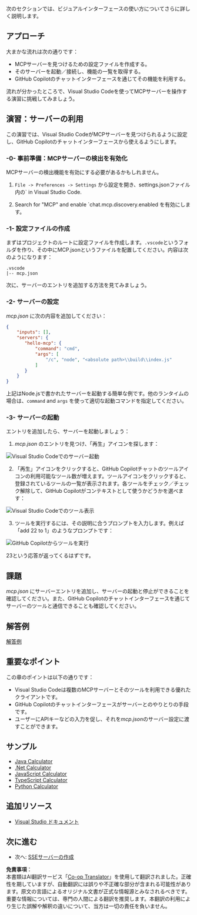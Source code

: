 <!--
CO_OP_TRANSLATOR_METADATA:
{
  "original_hash": "c37fabfbc0dcbc9a4afb6d17e7d3be9f",
  "translation_date": "2025-05-16T15:14:06+00:00",
  "source_file": "03-GettingStarted/04-vscode/README.md",
  "language_code": "ja"
}
-->
次のセクションでは、ビジュアルインターフェースの使い方についてさらに詳しく説明します。

## アプローチ

大まかな流れは次の通りです：

- MCPサーバーを見つけるための設定ファイルを作成する。
- そのサーバーを起動／接続し、機能の一覧を取得する。
- GitHub Copilotのチャットインターフェースを通じてその機能を利用する。

流れが分かったところで、Visual Studio Codeを使ってMCPサーバーを操作する演習に挑戦してみましょう。

## 演習：サーバーの利用

この演習では、Visual Studio CodeがMCPサーバーを見つけられるように設定し、GitHub Copilotのチャットインターフェースから使えるようにします。

### -0- 事前準備：MCPサーバーの検出を有効化

MCPサーバーの検出機能を有効にする必要があるかもしれません。

1. `File -> Preferences -> Settings` から設定を開き、settings.jsonファイル内の` in Visual Studio Code.

1. Search for "MCP" and enable `chat.mcp.discovery.enabled を有効にします。

### -1- 設定ファイルの作成

まずはプロジェクトのルートに設定ファイルを作成します。`.vscode`というフォルダを作り、その中にMCP.jsonというファイルを配置してください。内容は次のようになります：

```text
.vscode
|-- mcp.json
```

次に、サーバーのエントリを追加する方法を見てみましょう。

### -2- サーバーの設定

*mcp.json* に次の内容を追加してください：

```json
{
    "inputs": [],
    "servers": {
       "hello-mcp": {
           "command": "cmd",
           "args": [
               "/c", "node", "<absolute path>\\build\\index.js"
           ]
       }
    }
}
```

上記はNode.jsで書かれたサーバーを起動する簡単な例です。他のランタイムの場合は、`command` and `args` を使って適切な起動コマンドを指定してください。

### -3- サーバーの起動

エントリを追加したら、サーバーを起動しましょう：

1. *mcp.json* のエントリを見つけ、「再生」アイコンを探します：

  ![Visual Studio Codeでのサーバー起動](../../../../translated_images/vscode-start-server.8e3c986612e3555de47e5b1e37b2f3020457eeb6a206568570fd74a17e3796ad.ja.png)  

2. 「再生」アイコンをクリックすると、GitHub Copilotチャットのツールアイコンの利用可能なツール数が増えます。ツールアイコンをクリックすると、登録されているツールの一覧が表示されます。各ツールをチェック／チェック解除して、GitHub Copilotがコンテキストとして使うかどうかを選べます：

  ![Visual Studio Codeでのツール表示](../../../../translated_images/vscode-tool.0b3bbea2fb7d8c26ddf573cad15ef654e55302a323267d8ee6bd742fe7df7fed.ja.png)

3. ツールを実行するには、その説明に合うプロンプトを入力します。例えば「add 22 to 1」のようなプロンプトです：

  ![GitHub Copilotからツールを実行](../../../../translated_images/vscode-agent.d5a0e0b897331060518fe3f13907677ef52b879db98c64d68a38338608f3751e.ja.png)

  23という応答が返ってくるはずです。

## 課題

*mcp.json* にサーバーエントリを追加し、サーバーの起動と停止ができることを確認してください。また、GitHub Copilotのチャットインターフェースを通じてサーバーのツールと通信できることも確認してください。

## 解答例

[解答例](./solution/README.md)

## 重要なポイント

この章のポイントは以下の通りです：

- Visual Studio Codeは複数のMCPサーバーとそのツールを利用できる優れたクライアントです。
- GitHub Copilotのチャットインターフェースがサーバーとのやりとりの手段です。
- ユーザーにAPIキーなどの入力を促し、それを*mcp.json*のサーバー設定に渡すことができます。

## サンプル

- [Java Calculator](../samples/java/calculator/README.md)
- [.Net Calculator](../../../../03-GettingStarted/samples/csharp)
- [JavaScript Calculator](../samples/javascript/README.md)
- [TypeScript Calculator](../samples/typescript/README.md)
- [Python Calculator](../../../../03-GettingStarted/samples/python)

## 追加リソース

- [Visual Studio ドキュメント](https://code.visualstudio.com/docs/copilot/chat/mcp-servers)

## 次に進む

- 次へ: [SSEサーバーの作成](/03-GettingStarted/05-sse-server/README.md)

**免責事項**：  
本書類はAI翻訳サービス「[Co-op Translator](https://github.com/Azure/co-op-translator)」を使用して翻訳されました。正確性を期していますが、自動翻訳には誤りや不正確な部分が含まれる可能性があります。原文の言語によるオリジナル文書が正式な情報源とみなされるべきです。重要な情報については、専門の人間による翻訳を推奨します。本翻訳の利用により生じた誤解や解釈の違いについて、当方は一切の責任を負いません。